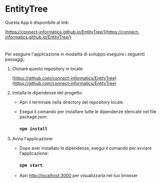# EntityTree

Questa App è disponibile al link:

[https://connect-informatics.github.io/EntityTree/](https://connect-informatics.github.io/EntityTree/)

#

Per eseguire l'applicazione in modalità di sviluppo eseguire i seguenti passaggi:

1. Clonare questo repository in locale:
   
   [https://github.com/connect-informatics/EntityTree](https://github.com/connect-informatics/EntityTree)

2. Installa le dipendenze del progetto:

    - Apri il terminale nella directory del repository locale.

    - Esegui il comando per installare tutte le dipendenze elencate nel file package.json:
    
      ### `npm install`

3. Avvia l'applicazione:

    - Dopo aver installato le dipendenze, esegui il comando per avviare l'applicazione:
    
      ### `npm start`

    - Apri [http://localhost:3000](http://localhost:3000) per visualizzarla nel tuo browser
